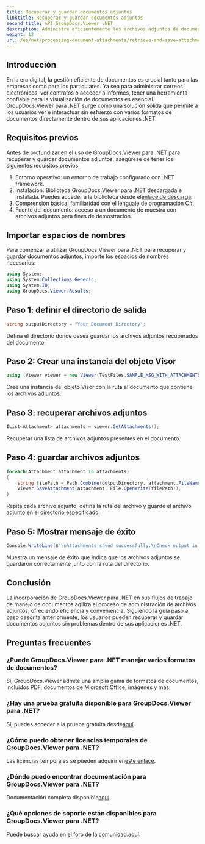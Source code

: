 ```yaml
---
title: Recuperar y guardar documentos adjuntos
linktitle: Recuperar y guardar documentos adjuntos
second_title: API GroupDocs.Viewer .NET
description: Administre eficientemente los archivos adjuntos de documentos dentro de aplicaciones .NET utilizando GroupDocs.Viewer. Recupere y guarde archivos adjuntos sin problemas.
weight: 12
url: /es/net/processing-document-attachments/retrieve-and-save-attachments/
---
```

## Introducción
En la era digital, la gestión eficiente de documentos es crucial tanto para las empresas como para los particulares. Ya sea para administrar correos electrónicos, ver contratos o acceder a informes, tener una herramienta confiable para la visualización de documentos es esencial. GroupDocs.Viewer para .NET surge como una solución sólida que permite a los usuarios ver e interactuar sin esfuerzo con varios formatos de documentos directamente dentro de sus aplicaciones .NET.
## Requisitos previos
Antes de profundizar en el uso de GroupDocs.Viewer para .NET para recuperar y guardar documentos adjuntos, asegúrese de tener los siguientes requisitos previos:
1. Entorno operativo: un entorno de trabajo configurado con .NET framework.
2.  Instalación: Biblioteca GroupDocs.Viewer para .NET descargada e instalada. Puedes acceder a la biblioteca desde el[enlace de descarga](https://releases.groupdocs.com/viewer/net/).
3. Comprensión básica: familiaridad con el lenguaje de programación C#.
4. Fuente del documento: acceso a un documento de muestra con archivos adjuntos para fines de demostración.

## Importar espacios de nombres
Para comenzar a utilizar GroupDocs.Viewer para .NET para recuperar y guardar documentos adjuntos, importe los espacios de nombres necesarios:
```csharp
using System;
using System.Collections.Generic;
using System.IO;
using GroupDocs.Viewer.Results;
```

## Paso 1: definir el directorio de salida
```csharp
string outputDirectory = "Your Document Directory";
```
Defina el directorio donde desea guardar los archivos adjuntos recuperados del documento.
## Paso 2: Crear una instancia del objeto Visor
```csharp
using (Viewer viewer = new Viewer(TestFiles.SAMPLE_MSG_WITH_ATTACHMENTS))
```
Cree una instancia del objeto Visor con la ruta al documento que contiene los archivos adjuntos.
## Paso 3: recuperar archivos adjuntos
```csharp
IList<Attachment> attachments = viewer.GetAttachments();
```
Recuperar una lista de archivos adjuntos presentes en el documento.
## Paso 4: guardar archivos adjuntos
```csharp
foreach(Attachment attachment in attachments)
{
    string filePath = Path.Combine(outputDirectory, attachment.FileName);  
    viewer.SaveAttachment(attachment, File.OpenWrite(filePath)); 
}
```
Repita cada archivo adjunto, defina la ruta del archivo y guarde el archivo adjunto en el directorio especificado.
## Paso 5: Mostrar mensaje de éxito
```csharp
Console.WriteLine($"\nAttachments saved successfully.\nCheck output in {outputDirectory}.");
```
Muestra un mensaje de éxito que indica que los archivos adjuntos se guardaron correctamente junto con la ruta del directorio.

## Conclusión
La incorporación de GroupDocs.Viewer para .NET en sus flujos de trabajo de manejo de documentos agiliza el proceso de administración de archivos adjuntos, ofreciendo eficiencia y conveniencia. Siguiendo la guía paso a paso descrita anteriormente, los usuarios pueden recuperar y guardar documentos adjuntos sin problemas dentro de sus aplicaciones .NET.
## Preguntas frecuentes
### ¿Puede GroupDocs.Viewer para .NET manejar varios formatos de documentos?
Sí, GroupDocs.Viewer admite una amplia gama de formatos de documentos, incluidos PDF, documentos de Microsoft Office, imágenes y más.
### ¿Hay una prueba gratuita disponible para GroupDocs.Viewer para .NET?
 Sí, puedes acceder a la prueba gratuita desde[aquí](https://releases.groupdocs.com/).
### ¿Cómo puedo obtener licencias temporales de GroupDocs.Viewer para .NET?
 Las licencias temporales se pueden adquirir en[este enlace](https://purchase.groupdocs.com/temporary-license/).
### ¿Dónde puedo encontrar documentación para GroupDocs.Viewer para .NET?
 Documentación completa disponible[aquí](https://tutorials.groupdocs.com/viewer/net/).
### ¿Qué opciones de soporte están disponibles para GroupDocs.Viewer para .NET?
 Puede buscar ayuda en el foro de la comunidad.[aquí](https://forum.groupdocs.com/c/viewer/9).